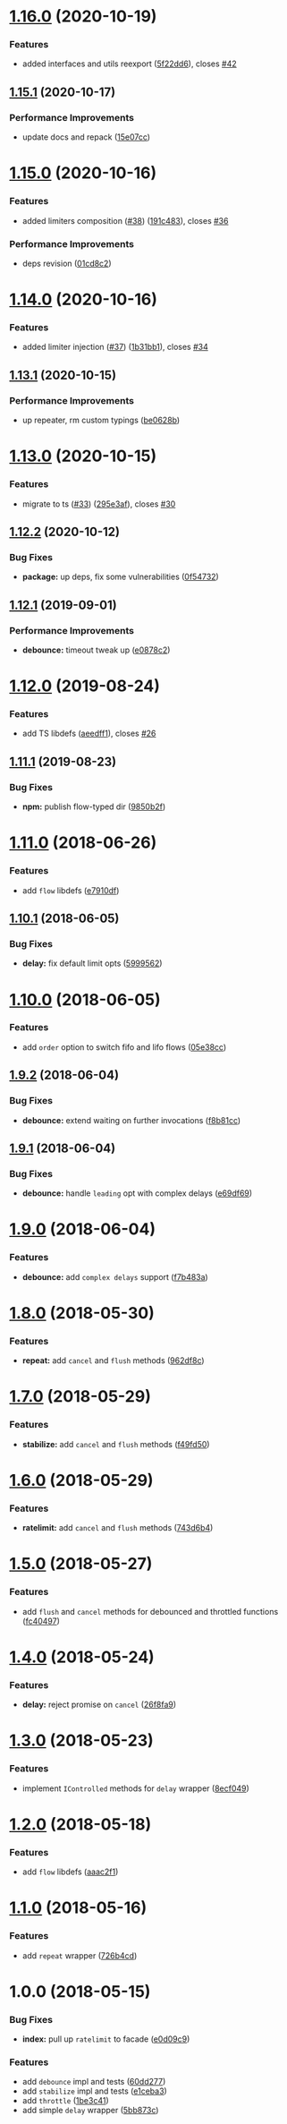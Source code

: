 # [1.16.0](https://github.com/antongolub/push-it-to-the-limit/compare/v1.15.1...v1.16.0) (2020-10-19)


### Features

* added interfaces and utils reexport ([5f22dd6](https://github.com/antongolub/push-it-to-the-limit/commit/5f22dd6303c7baf13463f3c71686f07ed5c824f7)), closes [#42](https://github.com/antongolub/push-it-to-the-limit/issues/42)

## [1.15.1](https://github.com/antongolub/push-it-to-the-limit/compare/v1.15.0...v1.15.1) (2020-10-17)


### Performance Improvements

* update docs and repack ([15e07cc](https://github.com/antongolub/push-it-to-the-limit/commit/15e07cc505822838d93f89b3a66bb3155bdbca94))

# [1.15.0](https://github.com/antongolub/push-it-to-the-limit/compare/v1.14.0...v1.15.0) (2020-10-16)


### Features

* added limiters composition ([#38](https://github.com/antongolub/push-it-to-the-limit/issues/38)) ([191c483](https://github.com/antongolub/push-it-to-the-limit/commit/191c4833e6a045d02756704123a42e775b91d8cf)), closes [#36](https://github.com/antongolub/push-it-to-the-limit/issues/36)


### Performance Improvements

* deps revision ([01cd8c2](https://github.com/antongolub/push-it-to-the-limit/commit/01cd8c28351ba62af373bebb5023f6449a015d5a))

# [1.14.0](https://github.com/antongolub/push-it-to-the-limit/compare/v1.13.1...v1.14.0) (2020-10-16)


### Features

* added limiter injection ([#37](https://github.com/antongolub/push-it-to-the-limit/issues/37)) ([1b31bb1](https://github.com/antongolub/push-it-to-the-limit/commit/1b31bb10ffa627fd161036ca25962a32a187eb43)), closes [#34](https://github.com/antongolub/push-it-to-the-limit/issues/34)

## [1.13.1](https://github.com/antongolub/push-it-to-the-limit/compare/v1.13.0...v1.13.1) (2020-10-15)


### Performance Improvements

* up repeater, rm custom typings ([be0628b](https://github.com/antongolub/push-it-to-the-limit/commit/be0628b4252f7a259a555f4c66eaa8276a798b6e))

# [1.13.0](https://github.com/antongolub/push-it-to-the-limit/compare/v1.12.2...v1.13.0) (2020-10-15)


### Features

* migrate to ts ([#33](https://github.com/antongolub/push-it-to-the-limit/issues/33)) ([295e3af](https://github.com/antongolub/push-it-to-the-limit/commit/295e3af3d2bb4748481b21a3fc321649a8f57eff)), closes [#30](https://github.com/antongolub/push-it-to-the-limit/issues/30)

## [1.12.2](https://github.com/antongolub/push-it-to-the-limit/compare/v1.12.1...v1.12.2) (2020-10-12)


### Bug Fixes

* **package:** up deps, fix some vulnerabilities ([0f54732](https://github.com/antongolub/push-it-to-the-limit/commit/0f54732663f0a45e98a93a237b3bc73547579773))

## [1.12.1](https://github.com/antongolub/push-it-to-the-limit/compare/v1.12.0...v1.12.1) (2019-09-01)


### Performance Improvements

* **debounce:**  timeout tweak up ([e0878c2](https://github.com/antongolub/push-it-to-the-limit/commit/e0878c2))

# [1.12.0](https://github.com/antongolub/push-it-to-the-limit/compare/v1.11.1...v1.12.0) (2019-08-24)


### Features

* add TS libdefs ([aeedff1](https://github.com/antongolub/push-it-to-the-limit/commit/aeedff1)), closes [#26](https://github.com/antongolub/push-it-to-the-limit/issues/26)

## [1.11.1](https://github.com/antongolub/push-it-to-the-limit/compare/v1.11.0...v1.11.1) (2019-08-23)


### Bug Fixes

* **npm:** publish flow-typed dir ([9850b2f](https://github.com/antongolub/push-it-to-the-limit/commit/9850b2f))

# [1.11.0](https://github.com/antongolub/push-it-to-the-limit/compare/v1.10.1...v1.11.0) (2018-06-26)


### Features

* add `flow` libdefs ([e7910df](https://github.com/antongolub/push-it-to-the-limit/commit/e7910df))

<a name="1.10.1"></a>
## [1.10.1](https://github.com/antongolub/push-it-to-the-limit/compare/v1.10.0...v1.10.1) (2018-06-05)


### Bug Fixes

* **delay:** fix default limit opts ([5999562](https://github.com/antongolub/push-it-to-the-limit/commit/5999562))

<a name="1.10.0"></a>
# [1.10.0](https://github.com/antongolub/push-it-to-the-limit/compare/v1.9.2...v1.10.0) (2018-06-05)


### Features

* add `order` option to switch fifo and lifo flows ([05e38cc](https://github.com/antongolub/push-it-to-the-limit/commit/05e38cc))

<a name="1.9.2"></a>
## [1.9.2](https://github.com/antongolub/push-it-to-the-limit/compare/v1.9.1...v1.9.2) (2018-06-04)


### Bug Fixes

* **debounce:** extend waiting on further invocations ([f8b81cc](https://github.com/antongolub/push-it-to-the-limit/commit/f8b81cc))

<a name="1.9.1"></a>
## [1.9.1](https://github.com/antongolub/push-it-to-the-limit/compare/v1.9.0...v1.9.1) (2018-06-04)


### Bug Fixes

* **debounce:** handle `leading` opt with complex delays ([e69df69](https://github.com/antongolub/push-it-to-the-limit/commit/e69df69))

<a name="1.9.0"></a>
# [1.9.0](https://github.com/antongolub/push-it-to-the-limit/compare/v1.8.0...v1.9.0) (2018-06-04)


### Features

* **debounce:** add `complex delays` support ([f7b483a](https://github.com/antongolub/push-it-to-the-limit/commit/f7b483a))

<a name="1.8.0"></a>
# [1.8.0](https://github.com/antongolub/push-it-to-the-limit/compare/v1.7.0...v1.8.0) (2018-05-30)


### Features

* **repeat:** add `cancel` and `flush` methods ([962df8c](https://github.com/antongolub/push-it-to-the-limit/commit/962df8c))

<a name="1.7.0"></a>
# [1.7.0](https://github.com/antongolub/push-it-to-the-limit/compare/v1.6.0...v1.7.0) (2018-05-29)


### Features

* **stabilize:** add `cancel` and `flush` methods ([f49fd50](https://github.com/antongolub/push-it-to-the-limit/commit/f49fd50))

<a name="1.6.0"></a>
# [1.6.0](https://github.com/antongolub/push-it-to-the-limit/compare/v1.5.0...v1.6.0) (2018-05-29)


### Features

* **ratelimit:** add `cancel` and `flush` methods ([743d6b4](https://github.com/antongolub/push-it-to-the-limit/commit/743d6b4))

<a name="1.5.0"></a>
# [1.5.0](https://github.com/antongolub/push-it-to-the-limit/compare/v1.4.0...v1.5.0) (2018-05-27)


### Features

* add `flush` and `cancel` methods for debounced and throttled functions ([fc40497](https://github.com/antongolub/push-it-to-the-limit/commit/fc40497))

<a name="1.4.0"></a>
# [1.4.0](https://github.com/antongolub/push-it-to-the-limit/compare/v1.3.0...v1.4.0) (2018-05-24)


### Features

* **delay:** reject promise on `cancel` ([26f8fa9](https://github.com/antongolub/push-it-to-the-limit/commit/26f8fa9))

<a name="1.3.0"></a>
# [1.3.0](https://github.com/antongolub/push-it-to-the-limit/compare/v1.2.0...v1.3.0) (2018-05-23)


### Features

* implement `IControlled` methods for `delay` wrapper ([8ecf049](https://github.com/antongolub/push-it-to-the-limit/commit/8ecf049))

<a name="1.2.0"></a>
# [1.2.0](https://github.com/antongolub/push-it-to-the-limit/compare/v1.1.0...v1.2.0) (2018-05-18)


### Features

* add `flow` libdefs ([aaac2f1](https://github.com/antongolub/push-it-to-the-limit/commit/aaac2f1))

<a name="1.1.0"></a>
# [1.1.0](https://github.com/antongolub/push-it-to-the-limit/compare/v1.0.0...v1.1.0) (2018-05-16)


### Features

* add `repeat` wrapper ([726b4cd](https://github.com/antongolub/push-it-to-the-limit/commit/726b4cd))

<a name="1.0.0"></a>
# 1.0.0 (2018-05-15)


### Bug Fixes

* **index:** pull up `ratelimit` to facade ([e0d09c9](https://github.com/antongolub/push-it-to-the-limit/commit/e0d09c9))


### Features

* add `debounce` impl and tests ([60dd277](https://github.com/antongolub/push-it-to-the-limit/commit/60dd277))
* add `stabilize` impl and tests ([e1ceba3](https://github.com/antongolub/push-it-to-the-limit/commit/e1ceba3))
* add `throttle` ([1be3c41](https://github.com/antongolub/push-it-to-the-limit/commit/1be3c41))
* add simple `delay` wrapper ([5bb873c](https://github.com/antongolub/push-it-to-the-limit/commit/5bb873c))
